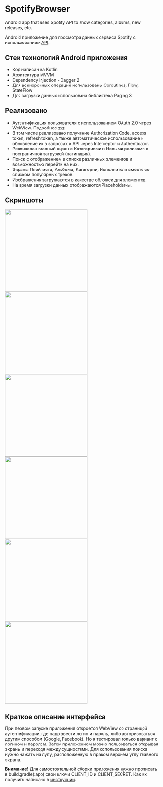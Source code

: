 # SpotifyBrowser

Android app that uses Spotify API to show categories, albums, new releases, etc.

Android приложение для просмотра данных сервиса Spotify с
использованием [API](https://developer.spotify.com/documentation/web-api/reference/).

## Стек технологий Android приложения

* Код написан на Kotlin
* Архитектура MVVM
* Dependency injection - Dagger 2
* Для асинхронных операций использованы Coroutines, Flow, StateFlow
* Для загрузки данных использована библиотека Paging 3

## Реализовано

* Аутентификация пользователя с использованием OAuth 2.0 через WebView.
  Подробнее [тут](https://developer.spotify.com/documentation/general/guides/authorization-guide/).
* В том числе реализовано получение Authorization Code, access token, refresh token, а также
  автоматическое использование и обновление их в запросах к API через Interceptor и Authenticator.
* Реализован главный экран с Категориями и Новыми релизами с постраничной загрузкой (пагинация).
* Поиск с отображением в списке различных элементов и возможностью перейти на них.
* Экраны Плейлиста, Альбома, Категории, Исполнителя вместе со списком популярных треков.
* Изображения загружаются в качестве обложек для элементов.
* На время загрузки данных отображаются Placeholder-ы.

## Скриншоты

<img src="screenshots/screenshot1.png" width="270"> <img src="screenshots/screenshot2.png" width="270">
<img src="screenshots/screenshot3.png" width="270"> <img src="screenshots/screenshot4.png" width="270">
<img src="screenshots/screenshot5.png" width="270"> <img src="screenshots/screenshot6.png" width="270">

## Краткое описание интерфейса

При первом запуске приложения откроется WebView со страницой аутентификации, где надо ввести логин и
пароль, либо авторизоваться другим способом (Google, Facebook). Но я тестировал только вариант с
логином и паролем. Затем приложением можно пользоваться открывая экраны и переходя между сущностями.
Для оспользования поиска нужно нажать на лупу, расположенную в правом верхнем углу главного экрана.

**Внимание!**
Для самостоятельной сборки приложения нужно прописать в build.gradle(:app) свои ключи CLIENT_ID и
CLIENT_SECRET. Как их получить написано
в [инструкции](https://developer.spotify.com/documentation/general/guides/authorization-guide/).
